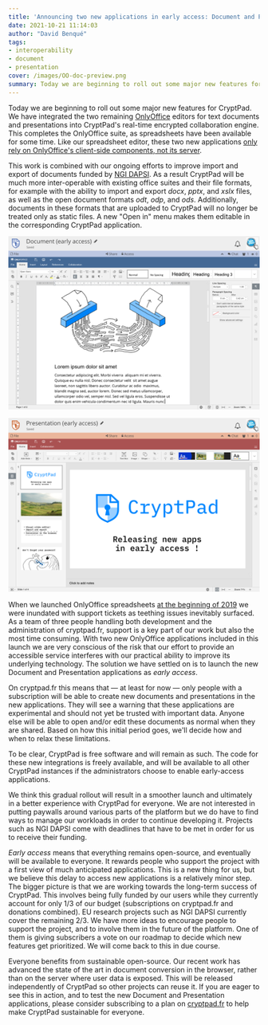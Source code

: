 ```yaml
---
title: 'Announcing two new applications in early access: Document and Presentation'
date: 2021-10-21 11:14:03
author: "David Benqué"
tags:
- interoperability
- document
- presentation
cover: /images/OO-doc-preview.png
summary: Today we are beginning to roll out some major new features for CryptPad. We have integrated the two remaining OnlyOffice editors for text documents and presentations into CryptPad's real-time encrypted collaboration engine. This completes the OnlyOffice suite, as spreadsheets have been available for some time.
---
```


Today we are beginning to roll out some major new features for CryptPad. We have integrated the two remaining [OnlyOffice](https://www.onlyoffice.com/) editors for text documents and presentations into CryptPad's real-time encrypted collaboration engine. This completes the OnlyOffice suite, as spreadsheets have been available for some time. Like our spreadsheet editor, these two new applications [only rely on OnlyOffice's client-side components, not its server](https://docs.cryptpad.fr/en/FAQ.html#what-is-the-relationship-between-cryptpad-and-onlyoffice).

This work is combined with our ongoing efforts to improve import and export of documents funded by [NGI DAPSI](https://dapsi.ngi.eu/). As a result CryptPad will be much more inter-operable with existing office suites and their file formats, for example with the ability to import and export _docx_, _pptx_, and _xslx_ files, as well as the open document formats _odt_, _odp_, and _ods_. Additionally, documents in these formats that are uploaded to CryptPad will no longer be treated only as static files. A new "Open in" menu makes them editable in the corresponding CryptPad application.

![Preview of the new Document application.](/images/OO-doc-preview.png)

![Preview of the new Presentation application.](/images/OO-slide-preview.png)

When we launched OnlyOffice spreadsheets [at the beginning of 2019](https://github.com/xwiki-labs/cryptpad/releases/2.16.0) we were inundated with support tickets as teething issues inevitably surfaced. As a team of three people handling both development and the administration of cryptpad.fr, support is a key part of our work but also the most time consuming. With two new OnlyOffice applications included in this launch we are very conscious of the risk that our effort to provide an accessible service interferes with our practical ability to improve its underlying technology. The solution we have settled on is to launch the new Document and Presentation applications as *early access*.

On cryptpad.fr this means that — at least for now — only people with a subscription will be able to create new documents and presentations in the new applications. They will see a warning that these applications are experimental and should not yet be trusted with important data. Anyone else will be able to open and/or edit these documents as normal when they are shared. Based on how this initial period goes, we'll decide how and when to relax these limitations.

To be clear, CryptPad is free software and will remain as such. The code for these new integrations is freely available, and will be available to all other CryptPad instances if the administrators choose to enable early-access applications.

We think this gradual rollout will result in a smoother launch and ultimately in a better experience with CryptPad for everyone. We are not interested in putting paywalls around various parts of the platform but we do have to find ways to manage our workloads in order to continue developing it. Projects such as NGI DAPSI come with deadlines that have to be met in order for us to receive their funding.

*Early access* means that everything remains open-source, and eventually will be available to everyone. It rewards people who support the project with a first view of much anticipated applications. This is a new thing for us, but we believe this delay to access new applications is a relatively minor step. The bigger picture is that we are working towards the long-term success of CryptPad. This involves being fully funded by our users while they currently account for only 1/3 of our budget (subscriptions on cryptpad.fr and donations combined). EU research projects such as NGI DAPSI currently cover the remaining 2/3. We have more ideas to encourage people to support the project, and to involve them in the future of the platform. One of them is giving subscribers a vote on our roadmap to decide which new features get prioritized. We will come back to this in due course.

Everyone benefits from sustainable open-source. Our recent work has advanced the state of the art in document conversion in the browser, rather than on the server where user data is exposed. This will be released independently of CryptPad so other projects can reuse it. If you are eager to see this in action, and to test the new Document and Presentation applications, please consider subscribing to a plan on [cryptpad.fr](https://cryptpad.fr) to help make CryptPad sustainable for everyone.

